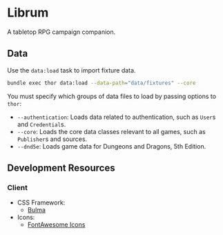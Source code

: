 # Librum

A tabletop RPG campaign companion.

## Data

Use the `data:load` task to import fixture data.

```bash
bundle exec thor data:load --data-path="data/fixtures" --core
```

You must specify which groups of data files to load by passing options to `thor`:

- `--authentication`: Loads data related to authentication, such as `User`s and `Credential`s.
- `--core`: Loads the core data classes relevant to all games, such as `Publisher`s and sources.
- `--dnd5e`: Loads game data for Dungeons and Dragons, 5th Edition.

## Development Resources

### Client

- CSS Framework:
  - [Bulma](https://bulma.io/documentation/)
- Icons:
  - [FontAwesome Icons](https://fontawesome.com/search?m=free)
